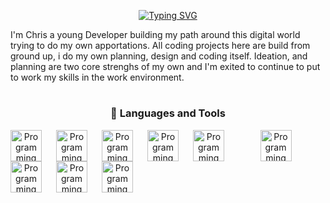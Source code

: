 <p align="center">
<a href="https://git.io/typing-svg"><img src="https://readme-typing-svg.demolab.com?font=Exo2&weight=600&size=25&duration=3000&pause=600&color=AABEF7&center=true&repeat=false&random=false&width=435&lines=Hi!+Welcome+To+Chris's++Profile!" alt="Typing SVG" /></a>
</p>

I'm Chris a young Developer building my path around this digital world trying to do my own apportations. All coding projects here are build from ground up, i do my own planning, design and coding itself. Ideation, and planning are two core strenghs of my own and I'm exited to continue to put to work my skills in the work environment.

#

<div align="center">
<h3>🧰 Languages and Tools</h3>
<img align="center" alt="Programming Language" width="50px" style="padding-right:20px;" src="https://cdn.jsdelivr.net/gh/devicons/devicon/icons/java/java-original.svg" />
<img align="left" alt="Programming Language" width="50px" style="padding-right:20px;" src="https://cdn.jsdelivr.net/gh/devicons/devicon/icons/javascript/javascript-plain.svg" />
<img align="left" alt="Programming Language" width="50px" style="padding-right:20px;" src="https://cdn.jsdelivr.net/gh/devicons/devicon/icons/figma/figma-original.svg" />
<img align="left" alt="Programming Language" width="50px" style="padding-right:20px;" src="https://cdn.jsdelivr.net/gh/devicons/devicon/icons/html5/html5-plain.svg" />
<img align="left" alt="Programming Language" width="50px" style="padding-right:20px;" src="https://cdn.jsdelivr.net/gh/devicons/devicon/icons/flutter/flutter-original.svg" />
<img align="left" alt="Programming Language" width="50px" style="padding-right:20px;" src="https://cdn.jsdelivr.net/gh/devicons/devicon/icons/kotlin/kotlin-original.svg" />
<img align="left" alt="Programming Language" width="50px" style="padding-right:20px;" src="https://cdn.jsdelivr.net/gh/devicons/devicon/icons/vscode/vscode-original.svg" />
<img align="left" alt="Programming Language" width="50px" style="padding-right:20px;" src="https://cdn.jsdelivr.net/gh/devicons/devicon/icons/androidstudio/androidstudio-original.svg" />
<img align="left" alt="Programming Language" width="50px" style="padding-right:20px;" src="https://cdn.jsdelivr.net/gh/devicons/devicon/icons/react/react-original.svg" />  
</div>











